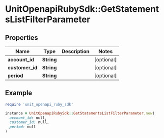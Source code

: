 # UnitOpenapiRubySdk::GetStatementsListFilterParameter

## Properties

| Name | Type | Description | Notes |
| ---- | ---- | ----------- | ----- |
| **account_id** | **String** |  | [optional] |
| **customer_id** | **String** |  | [optional] |
| **period** | **String** |  | [optional] |

## Example

```ruby
require 'unit_openapi_ruby_sdk'

instance = UnitOpenapiRubySdk::GetStatementsListFilterParameter.new(
  account_id: null,
  customer_id: null,
  period: null
)
```

